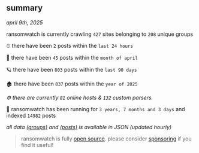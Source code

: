 
## summary
_april 9th, 2025_

ransomwatch is currently crawling `427` sites belonging to `208` unique groups

⏲ there have been `2` posts within the `last 24 hours`

🦈 there have been `45` posts within the `month of april`

🪐 there have been `803` posts within the `last 90 days`

🏚 there have been `837` posts within the `year of 2025`

_⚙️ there are currently `81` online hosts & `132` custom parsers._

🦕 ransomwatch has been running for `3 years, 7 months and 3 days` and indexed `14982` posts

_all data  [(groups)](http://ransomwhat.telemetry.ltd/groups) and [(posts)](http://ransomwhat.telemetry.ltd/posts) is available in JSON (updated hourly)_

> ransomwatch is fully [open source](https://github.com/joshhighet/ransomwatch#ransomwatch--). please consider [sponsoring](https://github.com/sponsors/joshhighet) if you find it useful!
